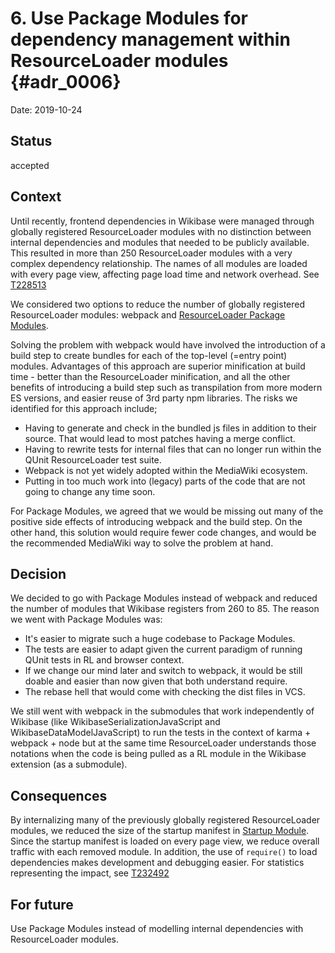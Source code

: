 # 6. Use Package Modules for dependency management within ResourceLoader modules  {#adr_0006}

Date: 2019-10-24

## Status

accepted

## Context

Until recently, frontend dependencies in Wikibase were managed through globally registered ResourceLoader modules with
no distinction between internal dependencies and modules that needed to be publicly available. This resulted in more
than 250 ResourceLoader modules with a very complex dependency relationship. The names of all modules are loaded with
every page view, affecting page load time and network overhead. See [T228513](https://phabricator.wikimedia.org/T228513)

We considered two options to reduce the number of globally registered ResourceLoader modules:
webpack and [ResourceLoader Package Modules](https://www.mediawiki.org/wiki/ResourceLoader/Package_modules).

Solving the problem with webpack would have involved the introduction of a build step to create bundles for each of the
top-level (=entry point) modules. Advantages of this approach are superior minification at build time - better than the
ResourceLoader minification, and all the other benefits of introducing a build step such as transpilation from more modern ES versions,
and easier reuse of 3rd party npm libraries. The risks we identified for this approach include;

- Having to generate and check in the bundled js files in addition to their source. That would lead to most patches having a merge conflict.
- Having to rewrite tests for internal files that can no longer run within the QUnit ResourceLoader test suite.
- Webpack is not yet widely adopted within the MediaWiki ecosystem.
- Putting in too much work into (legacy) parts of the code that are not going to change any time soon.

For Package Modules, we agreed that we would be missing out many of the positive side effects of introducing webpack and
the build step. On the other hand, this solution would require fewer code changes, and would be the recommended MediaWiki way to solve the problem at hand.

## Decision

We decided to go with Package Modules instead of webpack and reduced the number of modules that Wikibase registers from 260 to 85.
The reason we went with Package Modules was:

- It's easier to migrate such a huge codebase to Package Modules.
- The tests are easier to adapt given the current paradigm of running QUnit tests in RL and browser context.
- If we change our mind later and switch to webpack, it would be still doable and easier than now given that both understand require.
- The rebase hell that would come with checking the dist files in VCS.

We still went with webpack in the submodules that work independently of Wikibase (like WikibaseSerializationJavaScript and
WikibaseDataModelJavaScript) to run the tests in the context of karma + webpack + node but at the same time ResourceLoader understands
those notations when the code is being pulled as a RL module in the Wikibase extension (as a submodule).

## Consequences

By internalizing many of the previously globally registered ResourceLoader modules, we reduced the size of the startup manifest in [Startup Module](https://www.mediawiki.org/wiki/ResourceLoader/Architecture#Startup_Module).
Since the startup manifest is loaded on every page view, we reduce overall traffic with each removed module.
In addition, the use of `require()` to load dependencies makes development and debugging easier.
For statistics representing the impact, see [T232492](https://phabricator.wikimedia.org/T232492)

## For future

Use Package Modules instead of modelling internal dependencies with ResourceLoader modules.
